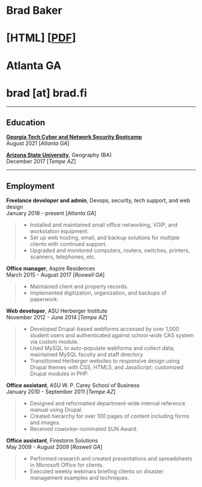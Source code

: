 # Brad Baker
# [HTML] [[PDF](https://www.example.com)]
# Atlanta GA
# brad [at] brad.fi
----

## Education
**[Georgia Tech Cyber and Network Security Bootcamp](https://bootcamp.pe.gatech.edu/cybersecurity/)**\
August 2021 [*Atlanta GA*]

**[Arizona State University](https://www.asu.edu)**, Geography (BA)\
December 2017 [*Tempe AZ*]

----

## Employment
**Freelance developer and admin**, Devops, security, tech support, and web design\
January 2018 - present [*Atlanta GA*]
> * Installed and maintained small office networking, VOIP, and workstation equipment.
> * Set up web hosting, email, and backup solutions for multiple clients with continued support.
> * Upgraded and monitored computers, routers, switches, printers, scanners, telephones, etc.

**Office manager**, Aspire Residences\
March 2015 - August 2017 [*Roswell GA*]
> * Maintained client and property records.
> * Implemented digitization, organization, and backups of paperwork.

**Web developer**, ASU Herberger Institute\
November 2012 - June 2014 [*Tempe AZ*]
> * Developed Drupal-based webforms accessed by over 1,000 student users and authenticated against school-wide CAS system via custom module.
> * Used MySQL to auto-populate webforms and collect data; maintained MySQL faculty and staff directory.
> * Transitioned Herberger websites to responsive design using Drupal themes with CSS, HTML5, and JavaScript; customized Drupal modules in PHP.

**Office assistant**, ASU W.&nbsp;P. Carey School of Business\
January 2010 - September 2011 [*Tempe AZ*]
> * Designed and reformatted department-wide internal reference manual using Drupal.
> * Created hierarchy for over 100 pages of content including forms and images.
> * Received coworker-nominated SUN Award.

**Office assistant**, Firestorm Solutions\
May 2009 - August 2009 [*Roswell GA*]
> * Performed research and created presentations and spreadsheets in Microsoft Office for clients.
> * Executed weekly webinars briefing clients on disaster management examples and techniques.
